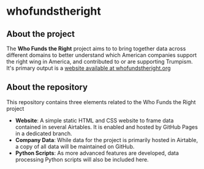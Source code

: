 # whofundstheright

## About the project
The **Who Funds the Right** project aims to to bring together data across different domains to better understand which American companies support the right wing in America, and contributed to or are supporting Trumpism. It's primary output is a [website available at whofundstheright.org]([https://duckduckgo.com](https://whofundstheright.org/))

## About the repository
This repository contains three elements related to the Who Funds the Right project
* **Website**: A simple static HTML and CSS website to frame data contained in several Airtables. It is enabled and hosted by GitHub Pages in a dedicated branch.
* **Company Data**: While data for the project is primarily hosted in Airtable, a copy of all data will be maintained on GitHub.
* **Python Scripts**: As more advanced features are developed, data processing Python scripts will also be included here.
